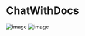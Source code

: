 # ChatWithDocs
![image](https://github.com/shrutilenka/ChatWithDocs/assets/96660357/1de20293-a3f5-47cc-99e3-f46ec563d2ef)
![image](https://github.com/shrutilenka/ChatWithDocs/assets/96660357/f5f9f1f4-698e-4d2a-bf02-fbde6af9deff)

